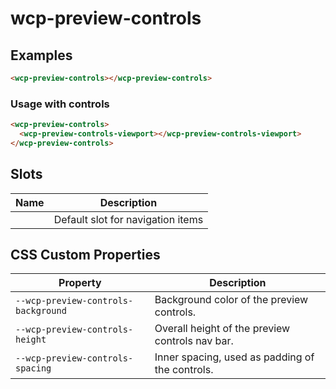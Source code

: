 # wcp-preview-controls

## Examples

```html
<wcp-preview-controls></wcp-preview-controls>
```

### Usage with controls

```html
<wcp-preview-controls>
  <wcp-preview-controls-viewport></wcp-preview-controls-viewport>
</wcp-preview-controls>
```

## Slots

| Name | Description                       |
|------|-----------------------------------|
|      | Default slot for navigation items |

## CSS Custom Properties

| Property                            | Description                                     |
|-------------------------------------|-------------------------------------------------|
| `--wcp-preview-controls-background` | Background color of the preview controls.       |
| `--wcp-preview-controls-height`     | Overall height of the preview controls nav bar. |
| `--wcp-preview-controls-spacing`    | Inner spacing, used as padding of the controls. |
